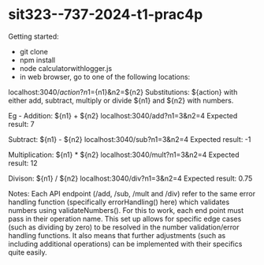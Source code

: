 # sit323--737-2024-t1-prac4p

Getting started:
- git clone <repository>
- npm install 
- node calculatorwithlogger.js 
- in web browser, go to one of the following locations: 

localhost:3040/${action}?n1=${n1}&n2=${n2}
Substitutions:
${action} with either add, subtract, multiply or divide 
${n1} and ${n2} with numbers. 

Eg - 
Addition: ${n1} + ${n2}
localhost:3040/add?n1=3&n2=4
Expected result: 7

Subtract: ${n1} - ${n2}
localhost:3040/sub?n1=3&n2=4
Expected result: -1

Multiplication: ${n1} * ${n2}
localhost:3040/mult?n1=3&n2=4
Expected result: 12

Divison: ${n1} / ${n2}
localhost:3040/div?n1=3&n2=4
Expected result: 0.75


Notes:
Each API endpoint (/add, /sub, /mult and /div) refer to the same error handling function (specifically errorHandling() here) which validates numbers using  validateNumbers(). For this to work, each end point must pass in their operation name.
This set up allows for specific edge cases (such as dividing by zero) to be resolved in the number validation/error handling functions. It also means that further adjustments (such as including additional operations) can be implemented with their specifics quite easily. 
